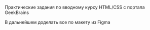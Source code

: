 Практические задания по вводному курсу HTML/CSS с портала GeekBrains

В дальнейшем доделать все по макету из Figma
